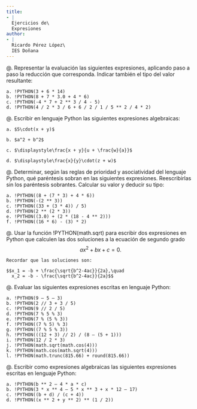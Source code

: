 ```yaml
---
title:
- |
  Ejercicios de\
  Expresiones
author:
- |
  Ricardo Pérez López\
  IES Doñana
---
```


@. Representar la evaluación las siguientes expresiones, aplicando paso a paso
   la reducción que corresponda. Indicar también el tipo del valor resultante:

    a. !PYTHON(3 + 6 * 14)
    b. !PYTHON(8 + 7 * 3.0 + 4 * 6)
    c. !PYTHON(-4 * 7 + 2 ** 3 / 4 - 5)
    d. !PYTHON(4 / 2 * 3 / 6 + 6 / 2 / 1 / 5 ** 2 / 4 * 2)

@. Escribir en lenguaje Python las siguientes expresiones algebraicas:

    a. $5\cdot(x + y)$

    b. $a^2 + b^2$

    c. $\displaystyle\frac{x + y}{u + \frac{w}{a}}$

    d. $\displaystyle\frac{x}{y}\cdot(z + w)$

@. Determinar, según las reglas de prioridad y asociatividad del lenguaje
   Python, qué paréntesis sobran en las siguientes expresiones. Reescribirlas
   sin los paréntesis sobrantes. Calcular su valor y deducir su tipo:

    a. !PYTHON((8 + (7 * 3) + 4 * 6))
    b. !PYTHON(-(2 ** 3))
    c. !PYTHON((33 + (3 * 4)) / 5)
    d. !PYTHON(2 ** (2 * 3))
    e. !PYTHON((3.0) + (2 * (18 - 4 ** 2)))
    f. !PYTHON((16 * 6) - (3) * 2)

@. Usar la función !PYTHON(math.sqrt) para escribir dos expresiones en Python
   que calculen las dos soluciones a la ecuación de segundo grado
   $$ax^2+bx+c=0.$$

    Recordar que las soluciones son:
    
    $$x_1 = -b + \frac{\sqrt{b^2-4ac}}{2a},\quad
      x_2 = -b - \frac{\sqrt{b^2-4ac}}{2a}$$

@. Evaluar las siguientes expresiones escritas en lenguaje Python:

    a. !PYTHON(9 – 5 – 3)
    b. !PYTHON(2 // 3 + 3 / 5)
    c. !PYTHON(9 // 2 / 5)
    d. !PYTHON(7 % 5 % 3)
    e. !PYTHON(7 % (5 % 3))
    f. !PYTHON((7 % 5) % 3)
    g. !PYTHON((7 % 5 % 3))
    h. !PYTHON(((12 + 3) // 2) / (8 – (5 + 1)))
    i. !PYTHON(12 / 2 * 3)
    j. !PYTHON(math.sqrt(math.cos(4)))
    k. !PYTHON(math.cos(math.sqrt(4)))
    l. !PYTHON(math.trunc(815.66) + round(815.66))

@. Escribir como expresiones algebraicas las siguientes expresiones escritas en
   lenguaje Python:

    a. !PYTHON(b ** 2 – 4 * a * c)
    b. !PYTHON(3 * x ** 4 – 5 * x ** 3 + x * 12 – 17)
    c. !PYTHON((b + d) / (c + 4))
    d. !PYTHON((x ** 2 + y ** 2) ** (1 / 2))
